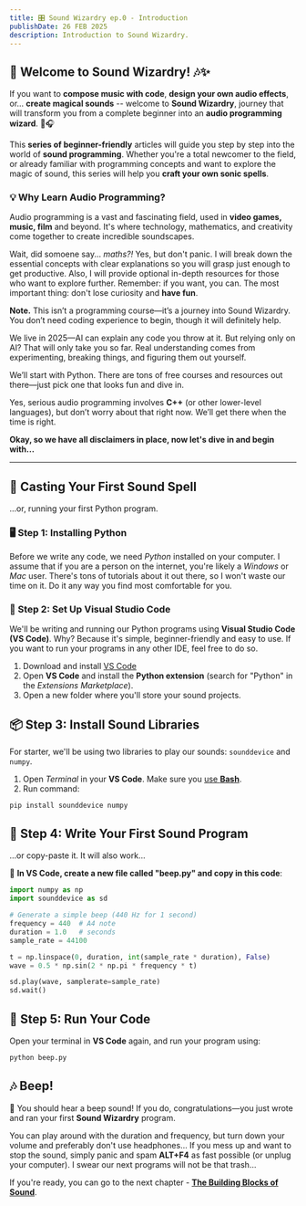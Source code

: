 ```yaml
---
title: 🎛️ Sound Wizardry ep.0 - Introduction
publishDate: 26 FEB 2025
description: Introduction to Sound Wizardry.
---
```


## **🔮 Welcome to Sound Wizardry! 🎶✨**

If you want to **compose music with code**, **design your own audio effects**, or... **create magical sounds** -- welcome to **Sound Wizardry**, journey that will transform you from a complete beginner into an **audio programming wizard**. 🧙🎧

This **series of beginner-friendly** articles will guide you step by step into the world of **sound programming**. Whether you're a total newcomer to the field, or already familiar with programming concepts and want to explore the magic of sound, this series will help you **craft your own sonic spells**.

### 💡 Why Learn Audio Programming?
Audio programming is a vast and fascinating field, used in **video games, music, film** and beyond.
It's where technology, mathematics, and creativity come together to create incredible soundscapes.

Wait, did somoene say... *maths?!* Yes, but don't panic. I will break down the essential concepts
with clear explanations so you will grasp just enough to get productive. 
Also, I will provide optional in-depth resources for those who want to explore further.
Remember: if you want, you can. The most important thing: don't lose curiosity and **have fun**.

**Note.** This isn’t a programming course—it’s a journey into Sound Wizardry. You don’t need coding experience to begin, though it will definitely help.

We live in 2025—AI can explain any code you throw at it. But relying only on AI? That will only take you so far. Real understanding comes from experimenting, breaking things, and figuring them out yourself.

We’ll start with Python. There are tons of free courses and resources out there—just pick one that looks fun and dive in.

Yes, serious audio programming involves **C++** (or other lower-level languages), but don’t worry about that right now. We’ll get there when the time is right. 

**Okay, so we have all disclaimers in place, now let's dive in and begin with...**
<hr>

## 🌟 Casting Your First Sound Spell
...or, running your first Python program.

### 🖥️ Step 1: Installing Python
Before we write any code, we need *Python* installed on your computer. I assume that if you are a person
on the internet, you're likely a *Windows* or *Mac* user. 
There's tons of tutorials about it out there, so I won't waste our time on it. Do it any way you find 
most comfortable for you.

### 🔹 Step 2: Set Up Visual Studio Code
We'll be writing and running our Python programs using **Visual Studio Code (VS Code)**.
Why? Because it's simple, beginner-friendly and easy to use. If you want to run your programs in any other
IDE, feel free to do so.

1. Download and install [VS Code](https://code.visualstudio.com/Download)
2. Open **VS Code** and install the **Python extension** (search for "Python" in the *Extensions Marketplace*).
3. Open a new folder where you'll store your sound projects.

## 📦 Step 3: Install Sound Libraries
For starter, we'll be using two libraries to play our sounds: `sounddevice` and `numpy`.

1. Open *Terminal* in your **VS Code**. Make sure you [use **Bash**](https://stackoverflow.com/a/50527994).
2. Run command:
```bash
pip install sounddevice numpy
```

## 🎹 Step 4: Write Your First Sound Program
...or copy-paste it. It will also work...

🔹 **In VS Code, create a new file called "beep.py" and copy in this code**:

```python
import numpy as np
import sounddevice as sd

# Generate a simple beep (440 Hz for 1 second)
frequency = 440  # A4 note
duration = 1.0   # seconds
sample_rate = 44100  

t = np.linspace(0, duration, int(sample_rate * duration), False)
wave = 0.5 * np.sin(2 * np.pi * frequency * t)

sd.play(wave, samplerate=sample_rate)
sd.wait()
```

## 🚀 Step 5: Run Your Code
Open your terminal in **VS Code** again, and run your program using:
```bash
python beep.py
```

## 🎶 Beep!
🎉 You should hear a beep sound! If you do, congratulations—you just wrote and ran your first **Sound Wizardry** program. 

You can play around with the duration and frequency, but turn down your volume and preferably don't use headphones... If you mess up and want to stop the sound, simply panic and spam **ALT+F4** as fast possible (or unplug your computer). I swear our next programs will not be that trash...

If you're ready, you can go to the next chapter - [**The Building Blocks of Sound**](/blog/sound-wizardry-1).


